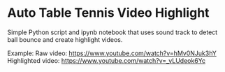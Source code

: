 Auto Table Tennis Video Highlight
==========

Simple Python script and ipynb notebook that uses sound track to detect ball bounce and create highlight videos.

Example:
Raw video: https://www.youtube.com/watch?v=hMv0NJuk3hY
Highlighted video: https://www.youtube.com/watch?v=_vLUdeok6Yc
